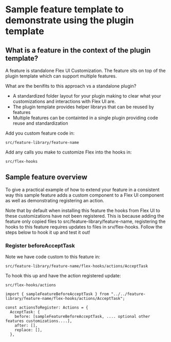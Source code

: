 # Sample feature template to demonstrate using the plugin template

## What is a feature in the context of the plugin template?

A feature is standalone Flex UI Customization. The feature sits on top of the plugin template which can support multiple features. 

What are the benifits to this approach vs a standalone plugin?
+ A standardized folder layout for your plugin making to clear what your customizations and interactions with Flex UI are.
+ The plugin template provides helper librarys that can be reused by features
+ Multiple features can be containted in a single plugin providing code reuse and standardization

Add you custom feature code in: 
```
src/feature-library/feature-name
```

Add any calls you make to customize Flex into the hooks in:
```
src/flex-hooks
```

## Sample feature overview

To give a practical example of how to extend your feature in a consistent way this sample feature adds a custom component to a Flex UI component as well as demonstrating registering an action.

Note that by default when installing this feature the hooks from Flex UI to these customizations have not been registered. This is because adding the feature only copied files to src/feature-library/feature-name, registering the hooks to this feature requires updates to files in srv/flex-hooks. 
Follow the steps below to hook it up and test it out!

### Register beforeAcceptTask

Note we have code custom to this feature in: 
```
src/feature-library/feature-name/flex-hooks/actions/AcceptTask
```

To hook this up and have the action registered update:
```
src/flex-hooks/actions
```
```
import { sampleFeatureBeforeAcceptTask } from "../../feature-library/feature-name/flex-hooks/actions/AcceptTask";

const actionsToRegister: Actions = {
  AcceptTask: {
    before: [sampleFeatureBeforeAcceptTask, .... optional other features customizations....],
    after: [],
    replace: [],
  },
```






